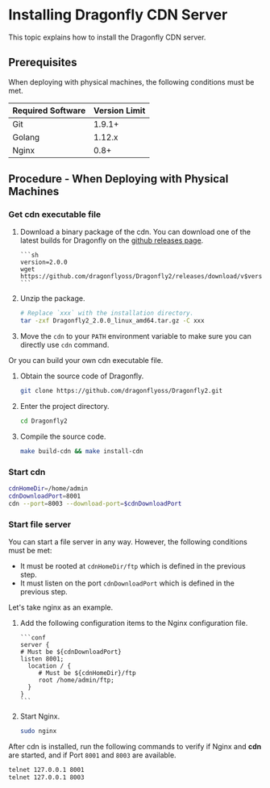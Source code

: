 # Installing Dragonfly CDN Server

This topic explains how to install the Dragonfly CDN server.

## Prerequisites

When deploying with physical machines, the following conditions must be met.

| Required Software | Version Limit |
| ----------------- | ------------- |
| Git               | 1.9.1+        |
| Golang            | 1.12.x        |
| Nginx             | 0.8+          |

## Procedure - When Deploying with Physical Machines

### Get cdn executable file

1.  Download a binary package of the cdn. You can download one of
    the latest builds for Dragonfly on the
    [github releases page](https://github.com/dragonflyoss/Dragonfly2/releases).

        ```sh
        version=2.0.0
        wget https://github.com/dragonflyoss/Dragonfly2/releases/download/v$version/Dragonfly2_$version_linux_amd64.tar.gz
        ```

2.  Unzip the package.

    ```bash
    # Replace `xxx` with the installation directory.
    tar -zxf Dragonfly2_2.0.0_linux_amd64.tar.gz -C xxx
    ```

3.  Move the `cdn` to your `PATH` environment variable to
    make sure you can directly use `cdn` command.

Or you can build your own cdn executable file.

1. Obtain the source code of Dragonfly.

   ```sh
   git clone https://github.com/dragonflyoss/Dragonfly2.git
   ```

2. Enter the project directory.

   ```sh
   cd Dragonfly2
   ```

3. Compile the source code.

   ```sh
   make build-cdn && make install-cdn
   ```

### Start cdn

```sh
cdnHomeDir=/home/admin
cdnDownloadPort=8001
cdn --port=8003 --download-port=$cdnDownloadPort
```

### Start file server

You can start a file server in any way.
However, the following conditions must be met:

- It must be rooted at `cdnHomeDir/ftp` which is
  defined in the previous step.
- It must listen on the port `cdnDownloadPort` which is
  defined in the previous step.

Let's take nginx as an example.

1.  Add the following configuration items to
    the Nginx configuration file.

        ```conf
        server {
        # Must be ${cdnDownloadPort}
        listen 8001;
          location / {
             # Must be ${cdnHomeDir}/ftp
             root /home/admin/ftp;
          }
        }
        ```

2.  Start Nginx.

    ```sh
    sudo nginx
    ```

After cdn is installed, run the following commands to
verify if Nginx and **cdn** are started,
and if Port `8001` and `8003` are available.

```sh
telnet 127.0.0.1 8001
telnet 127.0.0.1 8003
```
